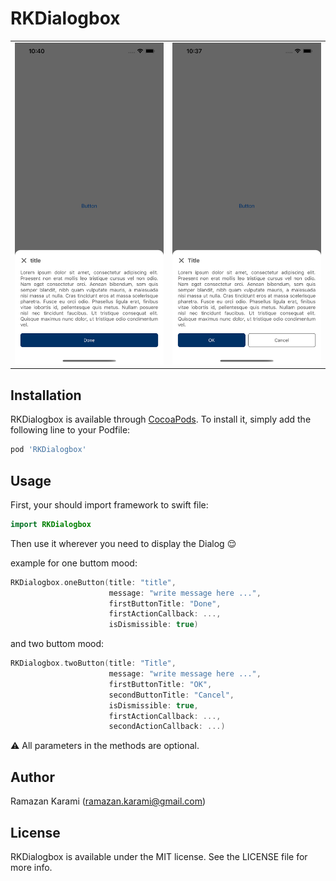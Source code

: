 # RKDialogbox

  <table>
    <tr>
      <td><img src='./Images/Image01.png'></td>
      <td><img src='./Images/Image02.png'></td>
    </tr>
  </table>
  
## Installation

RKDialogbox is available through [CocoaPods](https://cocoapods.org). To install
it, simply add the following line to your Podfile:

```ruby
pod 'RKDialogbox'
```

## Usage

First, your should import framework to swift file:

```swift
import RKDialogbox
```
Then use it wherever you need to display the Dialog 😌

example for one buttom mood:
```swift
RKDialogbox.oneButton(title: "title",
                      message: "write message here ...",
                      firstButtonTitle: "Done",
                      firstActionCallback: ...,
                      isDismissible: true)
```
and two buttom mood:

```swift
RKDialogbox.twoButton(title: "Title",
                      message: "write message here ...",
                      firstButtonTitle: "OK",
                      secondButtonTitle: "Cancel",
                      isDismissible: true,
                      firstActionCallback: ...,
                      secondActionCallback: ...)
```

⚠️ All parameters in the methods are optional.


## Author

Ramazan Karami (ramazan.karami@gmail.com)

## License

RKDialogbox is available under the MIT license. See the LICENSE file for more info.
